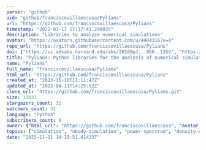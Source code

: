 ```yaml
---
parser: "github"
uid: "github/franciscovillaescusa/Pylians"
url: "https://github.com/franciscovillaescusa/Pylians"
timestamp: "2022-07-17 17:17:41.290035"
description: "Libraries to analyze numerical simulations"
avatar: "https://avatars.githubusercontent.com/u/4404316?v=4"
repo_url: "https://github.com/franciscovillaescusa/Pylians"
doi: ["https://ui.adsabs.harvard.edu/abs/2018ApJ...866..135V", "https://ui.adsabs.harvard.edu/abs/2018ascl.soft11008V/abstract"]
title: "Pylians: Python libraries for the analysis of numerical simulations"
name: "Pylians"
full_name: "franciscovillaescusa/Pylians"
html_url: "https://github.com/franciscovillaescusa/Pylians"
created_at: "2013-11-10T11:11:47Z"
updated_at: "2022-04-11T14:25:52Z"
clone_url: "https://github.com/franciscovillaescusa/Pylians.git"
size: 11033
stargazers_count: 31
watchers_count: 31
language: "Python"
subscribers_count: 6
owner: {"html_url": "https://github.com/franciscovillaescusa", "avatar_url": "https://avatars.githubusercontent.com/u/4404316?v=4", "login": "franciscovillaescusa", "type": "User"}
topics: ["simulation", "nbody-simulation", "power-spectrum", "density-estimation", "bispectrum", "21cm", "python", "cython", "c"]
date: "2023-11-11 14:19:51.414337"
---
```

